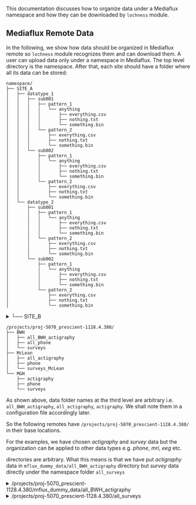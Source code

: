 This documentation discusses how to organize data under a Mediaflux namespace and how they can be downloaded
by `lochness` module.


Mediaflux Remote Data
---------------------

In the following, we show how data should be organized in Mediaflux remote so `lochness` module recognizes them 
and can download them. A user can upload data only under a namespace in Mediaflux. The top level directory is the 
namespace. After that, each site should have a folder where all its data can be stored:

```
namespace/
├── SITE_A
│   ├── datatype_1
│   │   ├── sub001
│   │   │   ├── pattern_1
│   │   │   │   └── anything
│   │   │   │       ├── everything.csv
│   │   │   │       ├── nothing.txt
│   │   │   │       └── something.bin
│   │   │   └── pattern_2
│   │   │       ├── everything.csv
│   │   │       ├── nothing.txt
│   │   │       └── something.bin
│   │   └── sub002
│   │       ├── pattern_1
│   │       │   └── anything
│   │       │       ├── everything.csv
│   │       │       ├── nothing.txt
│   │       │       └── something.bin
│   │       └── pattern_2
│   │           ├── everything.csv
│   │           ├── nothing.txt
│   │           └── something.bin
│   └── datatype_2
│       ├── sub001
│       │   ├── pattern_1
│       │   │   └── anything
│       │   │       ├── everything.csv
│       │   │       ├── nothing.txt
│       │   │       └── something.bin
│       │   └── pattern_2
│       │       ├── everything.csv
│       │       ├── nothing.txt
│       │       └── something.bin
│       └── sub002
│           ├── pattern_1
│           │   └── anything
│           │       ├── everything.csv
│           │       ├── nothing.txt
│           │       └── something.bin
│           └── pattern_2
│               ├── everything.csv
│               ├── nothing.txt
│               └── something.bin

```

<details><summary>└── SITE_B</summary>

```
    ├── datatype_1
    │   ├── sub001
    │   │   ├── pattern_1
    │   │   │   └── anything
    │   │   │       ├── everything.csv
    │   │   │       ├── nothing.txt
    │   │   │       └── something.bin
    │   │   └── pattern_2
    │   │       ├── everything.csv
    │   │       ├── nothing.txt
    │   │       └── something.bin
    │   └── sub002
    │       ├── pattern_1
    │       │   └── anything
    │       │       ├── everything.csv
    │       │       ├── nothing.txt
    │       │       └── something.bin
    │       └── pattern_2
    │           ├── everything.csv
    │           ├── nothing.txt
    │           └── something.bin
    └── datatype_2
        ├── sub001
        │   ├── pattern_1
        │   │   └── anything
        │   │       ├── everything.csv
        │   │       ├── nothing.txt
        │   │       └── something.bin
        │   └── pattern_2
        │       ├── everything.csv
        │       ├── nothing.txt
        │       └── something.bin
        └── sub002
            ├── pattern_1
            │   └── anything
            │       ├── everything.csv
            │       ├── nothing.txt
            │       └── something.bin
            └── pattern_2
                ├── everything.csv
                ├── nothing.txt
                └── something.bin
```

</details>



    /projects/proj-5070_prescient-1128.4.380/
    ├── BWH
    │   ├── all_BWH_actigraphy
    │   ├── all_phone
    │   └── surveys
    ├── McLean
    │   ├── all_actigraphy
    │   ├── phone
    │   └── surveys_McLean
    └── MGH
        ├── actigraphy
        ├── phone
        └── surveys

As shown above, data folder names at the third level are arbitrary i.e. `all_BWH_actigraphy`, `all_actigraphy`, `actigraphy`. 
We shall note them in a configuration file accordingly later.


So the following remotes have 
`/projects/proj-5070_prescient-1128.4.380/` in their base locations.



For the examples, we have chosen *actigraphy* and *survey* data but the organization can 
be applied to other data types e.g. *phone*, *mri*, *eeg* etc. 


directories are arbitrary. What this means is that 
we have put *actigraphy* data in `mflux_dummy_data/all_BWH_actigraphy` directory but *survey* data 
directly under the namespace folder `all_surveys`

<details><summary>/projects/proj-5070_prescient-1128.4.380/mflux_dummy_data/all_BWH_actigraphy</summary>

```
all_BWH_actigraphy/
├── 01234
│   ├── accel
│   │   └── BLS-F6VVM-actigraphy_GENEActiv_accel_activityScores_hourly-day1to51.csv
│   ├── GENEActiv
│   │   ├── F6VVM__052281_2020-02-07\ 09-19-15.bin
│   │   └── F6VVM__052281_2020-02-07\ 09-19-15.csv
│   └── GENEActivQC
│       └── BLS-F6VVM-GENEActivQC-day22to51.csv
├── 01235
│   ├── accel
│   │   └── BLS-F6VVM-actigraphy_GENEActiv_accel_activityScores_hourly-day1to51.csv
│   ├── GENEActiv
│   │   ├── F6VVM__052281_2020-02-07\ 09-19-15.bin
│   │   └── F6VVM__052281_2020-02-07\ 09-19-15.csv
│   └── GENEActivQC
│       └── BLS-F6VVM-GENEActivQC-day22to51.csv
└── 01236
    ├── accel
    │   └── BLS-F6VVM-actigraphy_GENEActiv_accel_activityScores_hourly-day1to51.csv
    ├── GENEActiv
    │   ├── 2020-02-07\ 09-19-15.bin
    │   └── F6VVM__052281_2020-02-07\ 09-19-15.csv
    └── GENEActivQC
        └── BLS-F6VVM-GENEActivQC-day22to51.csv
```

</details>



<details><summary>/projects/proj-5070_prescient-1128.4.380/all_surveys</summary>

```
all_BWH_surveys/
├── 01234
│   ├── BLS-7NE49-redcapclinical-day1to882.csv
│   ├── BLS-7NE49-redcapclinical-day1to946.csv
│   ├── BLS-7NE49-redcapdemographics-day-1443to1378.csv
│   ├── BLS-7NE49-redcapdemographics-day-1443to946.csv
│   ├── BLS-7NE49-redcapwatch_swap-day1to946.csv
│   └── processed
│       ├── F6VVM.12_month_Longitudinal_Imaging_in_SZ_and_BP_Scales.json
│       ├── F6VVM.CORE_SCID.json
│       └── F6VVM.Ongur_Lab_Database.json
└── 01236
    ├── BLS-7NE49-redcapclinical-day1to882.csv
    ├── BLS-7NE49-redcapclinical-day1to946.csv
    ├── BLS-7NE49-redcapdemographics-day-1443to1378.csv
    ├── BLS-7NE49-redcapdemographics-day-1443to946.csv
    ├── BLS-7NE49-redcapwatch_swap-day1to946.csv
    └── processed
        ├── F6VVM.12_month_Longitudinal_Imaging_in_SZ_and_BP_Scales.json
        ├── F6VVM.CORE_SCID.json
        └── F6VVM.Ongur_Lab_Database.json
```

</details>

